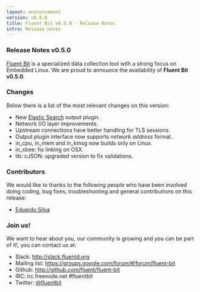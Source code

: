```yaml
---
layout: announcement
version: v0.5.0
title: Fluent Bit v0.5.0 - Release Notes
intro: Release notes
---
```


### Release Notes v0.5.0

[Fluent Bit](http://fluentbit.io) is a specialized data collection tool with a strong focus on
Embedded Linux. We are proud to announce the availability of __Fluent Bit v0.5.0__.

### Changes

Below there is a list of the most relevant changes on this version:

- New [Elastic Search](http://fluentbit.io/documentation/output/elasticsearch.html) output plugin.
- Network I/O layer improvements.
- Upstream connections have better handling for TLS sessions.
- Output plugin interface now supports _network address_ format.
- in_cpu, in_mem and in_kmsg now builds only on Linux.
- in_xbee: fix linking on OSX.
- lib: cJSON: upgraded version to fix validations.

### Contributors

We would like to thanks to the following people who have been involved doing coding, bug fixes, troubleshooting and general contributions on this release:

- [Eduardo Silva](http://twitter.com/edsiper)

### Join us!

We want to hear about you, our community is growing and you can be part of it!, you can contact us at:

<ul>
  <li><i class="fa fa-fw fa-slack"></i> Slack: <a href="http://slack.fluentd.org">http://slack.fluentd.org</a></li>
  <li>
    <i class="fa fa-fw fa-inbox"></i> Mailing list: <a href="https://groups.google.com/forum/#!forum/fluent-bit">https://groups.google.com/forum/#!forum/fluent-bit</a>
  </li>
  <li><i class="fa fa-fw fa-github"></i> Github: <a href="http://github.com/fluent/fluent-bit">http://github.com/fluent/fluent-bit</a></li>
  <li><i class="fa fa-fw fa-wechat"></i> IRC: irc.freenode.net #fluentbit</li>
  <li><i class="fa fa-fw fa-twitter"></i> Twitter: <a href="http://twitter.com/fluentbit">@fluentbit</a></li>
</ul>
